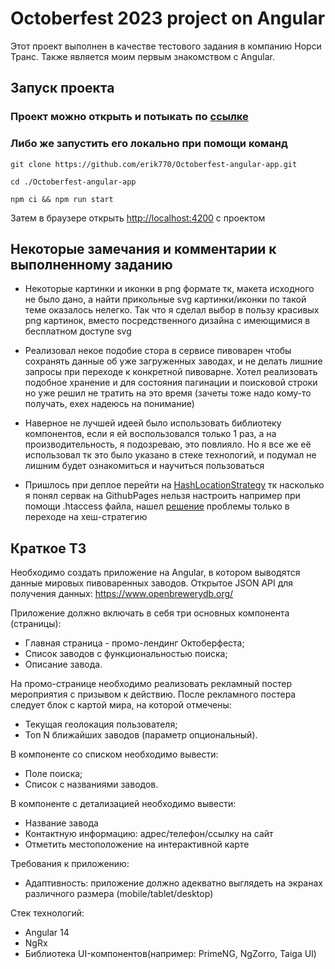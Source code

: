 # Octoberfest 2023 project on Angular

Этот проект выполнен в качестве тестового задания в компанию Норси Транс. Также является моим первым знакомством с Angular.

## Запуск проекта

### Проект можно открыть и потыкать по [ссылке](https://erik770.github.io/Octoberfest-angular-app/#/)

### Либо же запустить его локально при помощи команд

`git clone https://github.com/erik770/Octoberfest-angular-app.git`

`cd ./Octoberfest-angular-app`

`npm ci && npm run start`

Затем в браузере открыть [http://localhost:4200](http://localhost:4200) с проектом

## Некоторые замечания и комментарии к выполненному заданию

- Некоторые картинки и иконки в png формате тк, макета исходного не было дано, а найти прикольные svg картинки/иконки по такой теме оказалось нелегко. Так что я сделал выбор в пользу красивых png картинок, вместо посредственного дизайна с имеющимися в бесплатном доступе svg

- Реализовал некое подобие стора в сервисе пивоварен чтобы сохранять данные об уже загруженных заводах, и не делать лишние запросы при переходе к конкретной пивоварне. Хотел реализовать подобное хранение и для состояния пагинации и поисковой строки но уже решил не тратить на это время (зачеты тоже надо кому-то получать, ехех надеюсь на понимание)

- Наверное не лучшей идеей было использовать библиотеку компонентов, если я ей воспользовался только 1 раз, а на производительность, я подозреваю, это повлияло. Но я все же её использовал тк это было указано в стеке технологий, и подумал не лишним будет ознакомиться и научиться пользоваться

- Пришлось при деплое перейти на [HashLocationStrategy](https://angular.io/api/common/HashLocationStrategy) тк насколько я понял сервак на GithubPages нельзя настроить например при помощи .htaccess файла, нашел [решение](https://stackoverflow.com/questions/47513604/deploy-angular-website-on-github-products-404-error/47513767) проблемы только в переходе на хеш-стратегию

## Краткое ТЗ

Необходимо создать приложение на Angular, в котором выводятся данные мировых пивоваренных заводов. Открытое JSON API для получения данных: https://www.openbrewerydb.org/

Приложение должно включать в себя три основных компонента (страницы):

- Главная страница - промо-лендинг Октоберфеста;
- Список заводов с функциональностью поиска;
- Описание завода.

На промо-странице необходимо реализовать рекламный постер мероприятия с призывом к действию. После рекламного постера следует блок с картой мира, на которой отмечены:

- Текущая геолокация пользователя;
- Топ N ближайших заводов (параметр опциональный).

В компоненте со списком необходимо вывести:

- Поле поиска;
- Список с названиями заводов.

В компоненте с детализацией необходимо вывести:

- Название завода
- Контактную информацию: адрес/телефон/ссылку на сайт
- Отметить местоположение на интерактивной карте

Требования к приложению:

- Адаптивность: приложение должно адекватно выглядеть на экранах различного размера (mobile/tablet/desktop)

Стек технологий:

- Angular 14
- NgRx
- Библиотека UI-компонентов(например: PrimeNG, NgZorro, Taiga UI)
